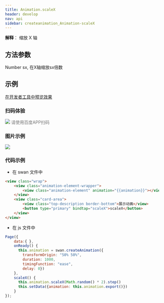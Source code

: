 ```yaml
---
title: Animation.scaleX
header: develop
nav: api
sidebar: createanimation_Animation-scaleX
---
```

 
 
 
**解释**： 缩放 X 轴

 
## 方法参数 

 Number sx, 在X轴缩放sx倍数
## 示例

<a href="swanide://fragment/6007d96630c306b5c22cb6defe0652b41574216405521" title="在开发者工具中预览效果" target="_self">在开发者工具中预览效果</a>

### 扫码体验

<div class='scan-code-container'>
    <img src="https://b.bdstatic.com/miniapp/assets/images/doc_demo/scaleX.png" class="demo-qrcode-image" />
    <font color=#777 12px>请使用百度APP扫码</font>
</div>

###  图片示例  
<div class="m-doc-custom-examples">
    <div class="m-doc-custom-examples-correct">
        <img src="https://b.bdstatic.com/miniapp/images/scaleX.gif">
    </div>
    <div class="m-doc-custom-examples-correct">
        <img src=" ">
    </div>
    <div class="m-doc-custom-examples-correct">
        <img src=" ">
    </div>     
</div>

### 代码示例 



* 在 swan 文件中

```html
<view class="wrap">
    <view class="animation-element-wrapper">
        <view class="animation-element" animation="{{animation}}"></view>
    </view>
    <view class="card-area">
        <view class="top-description border-bottom">展示动画</view>
        <button type="primary" bindtap="scaleX">scaleX</button>
    </view>
</view>
```
* 在 js 文件中

```js
Page({
    data:{ },
    onReady() {
      this.animation = swan.createAnimation({
        transformOrigin: "50% 50%",
        duration: 1000,
        timingFunction: "ease",
        delay: 0})
    },
    scaleX() {
      this.animation.scaleX(Math.random() * 2).step()
      this.setData({animation: this.animation.export()})
    }
});
```


